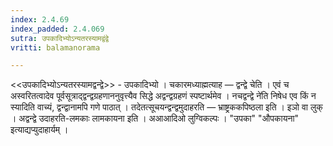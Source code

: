 ```yaml
---
index: 2.4.69
index_padded: 2.4.069
sutra: उपकादिभ्योऽन्यतरस्यामद्वंद्वे
vritti: balamanorama

---
```

<<उपकादिभ्योऽन्यतरस्यामद्वन्द्वे>> - उपकादिभ्यो । चकारमध्याह्मत्याह — द्वन्द्वे चेति । एवं च अस्वरितत्वादेव पूर्वसूत्राद्द्वन्द्वग्रहणाननुवृत्त्यैव सिद्धे अद्वन्द्वग्रहणं स्पष्टार्थमेव । नचद्वन्द्वे ने॑ति निषेध एव किं न स्यादिति वाच्यं, द्वन्द्वानामपि गणे पाठात् । तदेतत्सूचयन्द्वन्द्वमुदाहरति — भ्राष्ट्रककपिष्ठला इति । इञो वा लुक् । अद्वन्द्वे उदाहरति-लमकाः लामकायना इति । अआआदिओ लुग्विकल्पः । "उपका" "औपकायना" इत्याद्यप्युदाहार्यम् । 